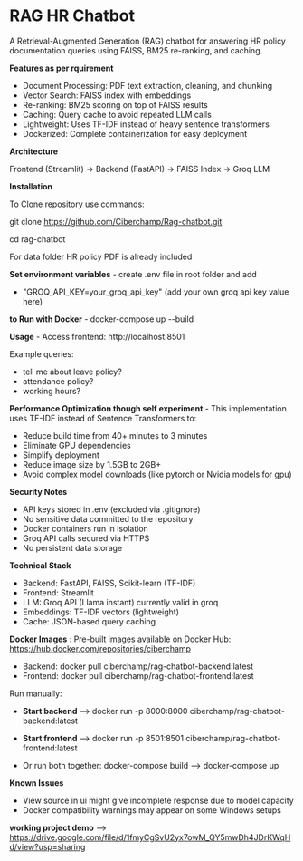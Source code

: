 # RAG HR Chatbot
A Retrieval-Augmented Generation (RAG) chatbot for answering HR policy documentation queries using FAISS, BM25 re-ranking, and caching.

**Features as per rquirement**
- Document Processing: PDF text extraction, cleaning, and chunking
- Vector Search: FAISS index with embeddings
- Re-ranking: BM25 scoring on top of FAISS results
- Caching: Query cache to avoid repeated LLM calls
- Lightweight: Uses TF-IDF instead of heavy sentence transformers
- Dockerized: Complete containerization for easy deployment

**Architecture** 

Frontend (Streamlit) → Backend (FastAPI) → FAISS Index → Groq LLM

**Installation**

To Clone repository use commands:

git clone https://github.com/Ciberchamp/Rag-chatbot.git

cd rag-chatbot

For data folder HR policy PDF is already included

**Set environment variables** - 
create .env file in root folder and add
- "GROQ_API_KEY=your_groq_api_key" (add your own groq api key value here) 

**to Run with Docker**  - 
docker-compose up --build

**Usage** - 
Access frontend: http://localhost:8501

Example queries:
- tell me about leave policy?
- attendance policy?
- working hours?

**Performance Optimization though self experiment** - 
This implementation uses TF-IDF instead of Sentence Transformers to:
- Reduce build time from 40+ minutes to 3 minutes
- Eliminate GPU dependencies
- Simplify deployment
- Reduce image size by 1.5GB to 2GB+
- Avoid complex model downloads (like pytorch or Nvidia models for gpu)

**Security Notes**
- API keys stored in .env (excluded via .gitignore)
- No sensitive data committed to the repository
- Docker containers run in isolation
- Groq API calls secured via HTTPS
- No persistent data storage

**Technical Stack**
- Backend: FastAPI, FAISS, Scikit-learn (TF-IDF)
- Frontend: Streamlit
- LLM: Groq API (Llama instant) currently valid in groq
- Embeddings: TF-IDF vectors (lightweight)
- Cache: JSON-based query caching

**Docker Images** :
Pre-built images available on Docker Hub: https://hub.docker.com/repositories/ciberchamp
- Backend:
 docker pull ciberchamp/rag-chatbot-backend:latest
- Frontend:
 docker pull ciberchamp/rag-chatbot-frontend:latest

Run manually:
- **Start backend** -->
docker run -p 8000:8000 ciberchamp/rag-chatbot-backend:latest

- **Start frontend** -->
docker run -p 8501:8501 ciberchamp/rag-chatbot-frontend:latest

- Or run both together: docker-compose build -->
docker-compose up

**Known Issues**
- View source in ui might give incomplete response due to model capacity
- Docker compatibility warnings may appear on some Windows setups

**working project demo** --> https://drive.google.com/file/d/1fmyCgSvU2yx7owM_QY5mwDh4JDrKWqHd/view?usp=sharing
